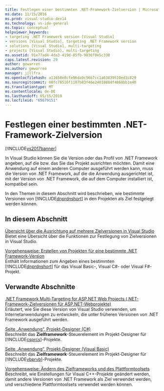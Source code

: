 ```yaml
---
title: Festlegen einer bestimmten .NET-Framework-Zielversion | Microsoft-Dokumentation
ms.date: 11/15/2016
ms.prod: visual-studio-dev14
ms.technology: vs-ide-general
ms.topic: conceptual
helpviewer_keywords:
- targeting .NET Framework version [Visual Studio]
- versions [Visual Studio], targeting .NET Framework version
- solutions [Visual Studio], multi-targeting
- projects [Visual Studio], multi-targeting
ms.assetid: 91e77ad4-4da3-419d-85fb-9036f0e5c330
caps.latest.revision: 29
author: gewarren
ms.author: gewarren
manager: jillfra
ms.openlocfilehash: a11658e8cfe96da9c56b7cc1a63839510ed3c829
ms.sourcegitcommit: 08fc78516f1107b83f46e2401888df4868bb1e40
ms.translationtype: MT
ms.contentlocale: de-DE
ms.lasthandoff: 05/15/2019
ms.locfileid: "65679151"
---
```

# <a name="targeting-a-specific-net-framework-version"></a>Festlegen einer bestimmten .NET-Framework-Zielversion
[!INCLUDE[vs2017banner](../includes/vs2017banner.md)]

In Visual Studio können Sie die Version oder das Profil von .NET Framework angeben, auf die bzw. das Sie das Projekt ausrichten möchten. Damit eine Anwendung auf einem anderen Computer ausgeführt werden kann, muss die Version von .NET Framework, auf die die Anwendung ausgerichtet ist, mit der Version von .NET Framework, die auf dem Computer installiert ist, kompatibel sein.  
  
 In den Themen in diesem Abschnitt wird beschrieben, wie bestimmte Versionen von [!INCLUDE[dnprdnshort](../includes/dnprdnshort-md.md)] in den Projekten als Ziel festgelegt werden können.  
  
## <a name="in-this-section"></a>In diesem Abschnitt  
 [Übersicht über die Ausrichtung auf mehrere Zielversionen in Visual Studio](../ide/visual-studio-multi-targeting-overview.md)  
 Bietet eine Übersicht über die Funktionen zur Festlegung von Zielversionen in Visual Studio.  
  
 [Vorgehensweise: Erstellen von Projekten für eine bestimmte .NET Framework-Version](../ide/how-to-target-a-version-of-the-dotnet-framework.md)  
 Enthält Informationen zum Angeben eines bestimmten [!INCLUDE[dnprdnshort](../includes/dnprdnshort-md.md)] für das Visual Basic-, Visual C#- oder Visual F#-Projekt.  
  
## <a name="related-sections"></a>Verwandte Abschnitte  
 [.NET Framework Multi-Targeting for ASP.NET Web Projects (.NET-Framework-Zielversionen für ASP.NET-Webprojekte)](https://msdn.microsoft.com/library/8b8145a9-62f6-4fc4-8a83-47b0487cbe76)  
 Erläutert, wie Sie diese Version von Visual Studio verwenden, um Internetanwendungen zu entwickeln, die unter früheren Versionen von .NET Framework ausgeführt werden.  
  
 [Seite „Anwendung“, Projekt-Designer (C#)](../ide/reference/application-page-project-designer-csharp.md)  
 Beschreibt das **Zielframework**-Steuerelement im Projekt-Designer für [!INCLUDE[csprcs](../includes/csprcs-md.md)]-Projekte.  
  
 [Seite „Anwendung“, Projekt-Designer (Visual Basic)](../ide/reference/application-page-project-designer-visual-basic.md)  
 Beschreibt das **Zielframework**-Steuerelement im Projekt-Designer für [!INCLUDE[vbprvb](../includes/vbprvb-md.md)]-Projekte.  
  
 [Vorgehensweise: Ändern des Zielframeworks und des Plattformtoolsets](https://msdn.microsoft.com/library/031b1d54-e6e1-4da7-9868-3e75a87d9ffe)  
 Beschreibt, wie Einstellungen für Visual C++-Projekte geändert werden, damit andere Versionen von .NET Framework als Ziel verwendet werden, und verschiedene Plattformtoolsets verwendet werden können.
